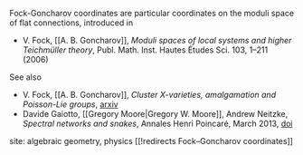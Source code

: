 Fock-Goncharov coordinates are particular coordinates on the moduli space of flat connections, introduced in 

* V. Fock, [[A. B. Goncharov]], _Moduli spaces of local systems and higher Teichm&#252;ller theory_, Publ. Math. Inst. Hautes &#201;tudes Sci. 103, 1&#8211;211 (2006)

See also

* V. Fock, [[A. B. Goncharov]], _Cluster X-varieties, amalgamation and Poisson-Lie groups_, [arxiv](http://www.arXiv.org/abs/math/0508408)
* Davide Gaiotto, [[Gregory Moore|Gregory W. Moore]], Andrew Neitzke, _Spectral networks and snakes_, Annales Henri Poincar&#233;, March 2013, [doi](http://dx.doi.org/10.1007/s00023-013-0238-8)

site: algebraic geometry, physics
[[!redirects Fock–Goncharov coordinates]]